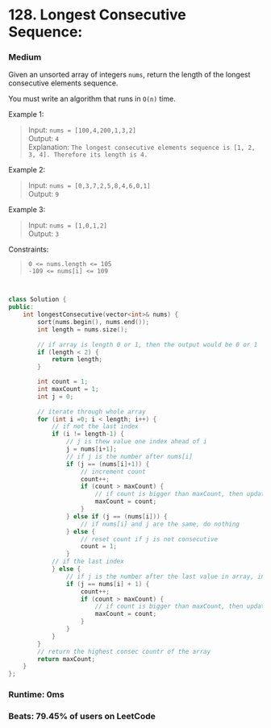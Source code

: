 # 128. Longest Consecutive Sequence:
### Medium

Given an unsorted array of integers `nums`, return the length of the longest consecutive elements sequence.

You must write an algorithm that runs in `O(n)` time.

 
Example 1:
> Input: `nums = [100,4,200,1,3,2]`  
> Output: `4`  
> Explanation: `The longest consecutive elements sequence is [1, 2, 3, 4]. Therefore its length is 4.`  

Example 2:
> Input: `nums = [0,3,7,2,5,8,4,6,0,1]`  
> Output: `9`  

Example 3:
> Input: `nums = [1,0,1,2]`  
> Output: `3`  
 
Constraints:  
> `0 <= nums.length <= 105`  
> `-109 <= nums[i] <= 109`  
  
  
```c++


class Solution {
public:
    int longestConsecutive(vector<int>& nums) {
        sort(nums.begin(), nums.end());
        int length = nums.size();
        
        // if array is length 0 or 1, then the output would be 0 or 1
        if (length < 2) {
            return length;
        }

        int count = 1;
        int maxCount = 1;
        int j = 0;
        
        // iterate through whole array
        for (int i =0; i < length; i++) {
            // if not the last index
            if (i != length-1) {
                // j is thew value one index ahead of i
                j = nums[i+1];
                // if j is the number after nums[i]
                if (j == (nums[i]+1)) {
                    // increment count
                    count++;
                    if (count > maxCount) {
                        // if count is bigger than maxCount, then update
                        maxCount = count;
                    }
                } else if (j == (nums[i])) {
                    // if nums[i] and j are the same, do nothing
                } else {
                    // reset count if j is not consecutive
                    count = 1;
                }
            // if the last index
            } else {
                // if j is the number after the last value in array, increment
                if (j == nums[i] + 1) {
                    count++;
                    if (count > maxCount) {
                        // if count is bigger than maxCount, then update
                        maxCount = count;
                    }
                }
            }
        }
        // return the highest consec countr of the array
        return maxCount;
    }
};
```
### Runtime: 0ms
### Beats: 79.45% of users on LeetCode
